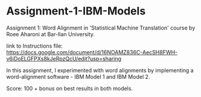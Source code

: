 # Assignment-1-IBM-Models
Assignment 1: Word Alignment in 'Statistical Machine Translation' course by Roee Aharoni at Bar-Ilan University.

link to Instructions file: https://docs.google.com/document/d/16NOAMZ836C-AecSH8FWH-v6iDoELGFPXs8kJeRpzQcU/edit?usp=sharing

In this assignment, I experimented with word alignments by implementing a word-alignment software - IBM Model 1 and IBM Model 2.

Score: 100 + bonus on best results in both models.
